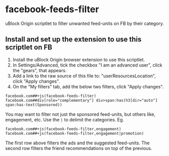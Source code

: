 # facebook-feeds-filter
uBlock Origin scriptlet to filter unwanted feed-units on FB by their category. 

## Install and set up the extension to use this scriptlet on FB

1. Install the uBlock Origin browser extension to use this scriptlet.
2. In Settings/Advanced, tick the checkbox "I am an advanced user", click the "gears", that appears.
3. Add a link to the raw source of this file to: "userResourcesLocation", click "Apply changes".
4. On the "My filters" tab, add the below two filters, click "Apply changes".

```
facebook.com##+js(facebook-feeds-filter)
facebook.com##div[role="complementary"] div>span:has(h3[dir="auto"] span:has-text(Sponsored))
```

You may want to filter not just the sponsored feed-units, but others like, engagement, etc. Use the `|` to delimit the categories. Eg.

```
facebook.com##+js(facebook-feeds-filter,engagement)
facebook.com##+js(facebook-feeds-filter,engagement|promotion)
```

The first row above filters the ads and the suggested feed-units. The second row filters the friend recommendations on top of the previous.
